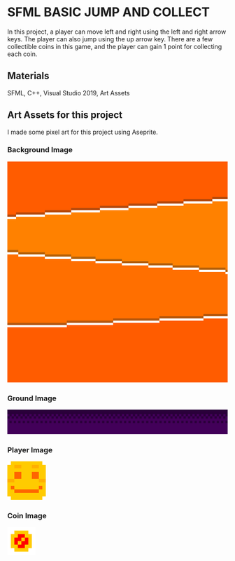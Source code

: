 # SFML BASIC JUMP AND COLLECT 
In this project, a player can move left and right using the left and right arrow keys. The player can also jump using the up arrow key. There are a few collectible coins in this game, and the player can gain 1 point for collecting each coin. 

## Materials 
SFML, C++, Visual Studio 2019, Art Assets

## Art Assets for this project 
I made some pixel art for this project using Aseprite. 
### Background Image 
![](SFMLBasicJumpNCollect/graphics/OrangeBackgroundx8.png
)
### Ground Image 
![](SFMLBasicJumpNCollect/graphics/Groundx8.png
)
### Player Image
![](SFMLBasicJumpNCollect/graphics/Playerx8.png
)
### Coin Image
![](SFMLBasicJumpNCollect/graphics/Coinx8.png
)
